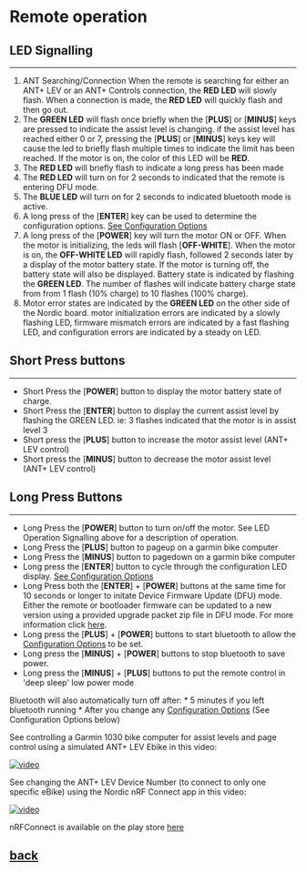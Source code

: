 # Remote operation
## LED Signalling
------
1. ANT Searching/Connection
   When the remote is searching for either an ANT+ LEV or an ANT+ Controls connection, the **RED LED** will slowly flash. When a connection is made, the **RED LED** will quickly flash and then go out.
2.  The **GREEN LED** will flash once briefly when the [**PLUS**] or [**MINUS**] keys are pressed to indicate the assist level is changing. if the assist level has reached either 0 or 7, pressing the [**PLUS**] or [**MINUS**] keys key will cause the led to briefly flash multiple times to indicate the limit has been reached. If the motor is on, the color of this LED will be **RED**.
3. The **RED LED** will briefly flash to indicate a long press has been made
4. The **RED LED** will turn on for 2 seconds to indicated that the remote is entering DFU mode.
5. The **BLUE LED** will turn on for 2 seconds to indicated bluetooth mode is active.
6. A long press of the [**ENTER**] key can be used to determine the configuration options. [See Configuration Options](configuration.md)
7. A long press of the [**POWER**] key will turn the motor ON or OFF. When the motor is initializing, the leds will flash [**OFF-WHITE**]. When the motor is on, the **OFF-WHITE LED** will rapidly flash, followed 2 seconds later by a display of the motor battery state. If the motor is turning off, the battery state will also be displayed. Battery state is indicated by flashing the **GREEN LED**. The number of flashes will indicate battery charge state from from 1 flash (10% charge) to 10 flashes (100% charge).
8. Motor error states are indicated by the **GREEN LED** on the other side of the Nordic board. motor initialization errors are indicated by a slowly flashing LED, firmware mismatch errors are indicated by a fast flashing LED, and configuration errors are indicated by a steady on LED.


## Short Press buttons
----
* Short Press the [**POWER**] button to display the motor battery state of charge. 
* Short Press the [**ENTER**] button to display the current assist level by flashing the GREEN LED. ie: 3 flashes indicated that the motor is in assist level 3 
* Short press the [**PLUS**] button to increase the motor assist level (ANT+ LEV control)
* Short press the [**MINUS**] button to decrease the motor assist level (ANT+ LEV control)
  
## Long Press Buttons
-----
* Long Press the [**POWER**] button to turn on/off the motor. See LED Operation Signalling above for a description of operation.
* Long Press the [**PLUS**] button to pageup on a garmin bike computer
* Long Press the [**MINUS**] button to pagedown on a garmin bike computer
* Long press the [**ENTER**] button to cycle through the configuration LED display.     [See Configuration Options](configuration.md)
* Long Press both the [**ENTER**] + [**POWER**] buttons at the same time for 10 seconds or longer to initate Device Firmware Update (DFU) mode.  Either the remote or bootloader firmware can be updated to a new version using a provided upgrade packet zip file in DFU mode. For more information click [here](dfu.md).
* Long press the [**PLUS**] + [**POWER**] buttons to start bluetooth to allow the [Configuration Options](configuration.md)  to be set. 
* Long press the [**MINUS**] + [**POWER**] buttons to stop bluetooth to save power. 
* Long press the [**MINUS**] + [**PLUS**] buttons to put the remote control in 'deep sleep' low power mode

Bluetooth will also automatically turn off after:
    * 5 minutes if you left bluetooth running
    * After you change any [Configuration Options](configuration.md) 
      (See Configuration Options below)
 
See controlling a Garmin 1030 bike computer for assist levels and page control using a simulated ANT+ LEV Ebike in this video:

[![video](https://img.youtube.com/vi/s7URIMVzcwc/hqdefault.jpg)](https://www.youtube.com/watch?v=s7URIMVzcwc)

See changing the ANT+ LEV Device Number (to connect to only one specific eBike) using the Nordic nRF Connect app in this video:

[![video](https://img.youtube.com/vi/_ALauuDxZuQ/hqdefault.jpg)](https://youtu.be/_ALauuDxZuQ) 

nRFConnect is available on the play store [here](https://play.google.com/store/apps/details?id=no.nordicsemi.android.mcp&hl=en_CA&gl=US)

## [back](../README.md)
